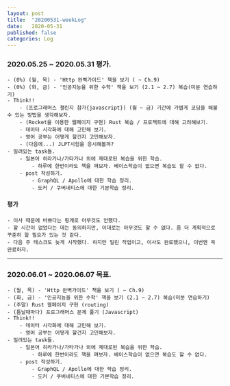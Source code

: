 ```yaml
---
layout: post
title:  "20200531-weekLog"
date:   2020-05-31
published: false
categories: Log
---
```

### 2020.05.25 ~ 2020.05.31 평가.
    - (0%) (월, 목) - 'Http 완벽가이드' 책을 보기 ( ~ Ch.9)  
    - (0%) (화, 금) - '인공지능을 위한 수학' 책을 보기 (2.1 ~ 2.7) 복습(미분 연습하기)  
    - Think!!  
        - (프로그래머스 챌린지 참가{javascript}) (월 ~ 금) 기간에 가볍게 코딩을 해볼 수 있는 방법을 생각해보자.  
        - (Rocket을 이용한 웹페이지 구현) Rust 복습 / 프로젝트에 대해 고려해보기.  
        - 데이터 시각화에 대해 고민해 보기.  
        - 영어 공부는 어떻게 할건지 고민해보자.  
        - (다음에...) JLPT시험을 응시해볼까?   
    - 밀려있는 task들.
        - 일본어 히라가나/가타가나 외에 제대로된 복습을 위한 학습.  
            - 하루에 한번이라도 책을 펴보자. 베이스학습이 없으면 복습도 할 수 없다.  
        - post 작성하기.  
            - GraphQL / Apollo에 대한 학습 정리.  
            - 도커 / 쿠버네티스에 대한 기본학습 정리.  


#### 평가
    - 이사 때문에 바쁘다는 핑계로 아무것도 안했다.  
    - 할 시간이 없었다는 데는 동의하지만, 이대로는 아무것도 할 수 없다. 좀 더 계획적으로 꾸준히 할 필요가 있는 것 같다.  
    - 다음 주 테스크도 늦게 시작했다. 하지만 밀린 작업이고, 이사도 완료했으니, 이번엔 꼭 완료하자.

---

### 2020.06.01 ~ 2020.06.07 목표.
    - (월, 목) - 'Http 완벽가이드' 책을 보기 ( ~ Ch.9)  
    - (화, 금) - '인공지능을 위한 수학' 책을 보기 (2.1 ~ 2.7) 복습(미분 연습하기)  
    - (주말) Rust 웹페이지 구현 (routing)  
    - (틈날때마다) 프로그래머스 문제 풀기 (Javascript)  
    - Think!!  
        - 데이터 시각화에 대해 고민해 보기.  
        - 영어 공부는 어떻게 할건지 고민해보자.  
    - 밀려있는 task들.
        - 일본어 히라가나/가타가나 외에 제대로된 복습을 위한 학습.  
            - 하루에 한번이라도 책을 펴보자. 베이스학습이 없으면 복습도 할 수 없다.  
        - post 작성하기.  
            - GraphQL / Apollo에 대한 학습 정리.  
            - 도커 / 쿠버네티스에 대한 기본학습 정리.  